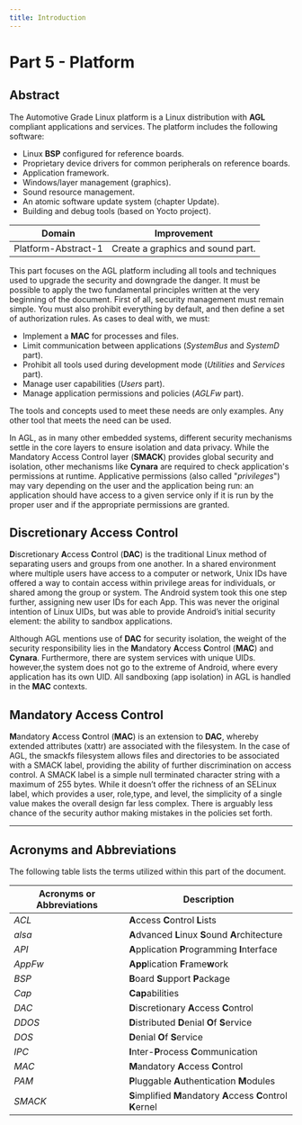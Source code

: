 ```yaml
---
title: Introduction
---
```


# Part 5 - Platform

## Abstract

The Automotive Grade Linux platform is a Linux distribution with **AGL**
compliant applications and services. The platform includes the following
software:

- Linux **BSP** configured for reference boards.
- Proprietary device drivers for common peripherals on reference boards.
- Application framework.
- Windows/layer management (graphics).
- Sound resource management.
- An atomic software update system (chapter Update).
- Building and debug tools (based on Yocto project).

<!-- section-todo -->

Domain              | Improvement
------------------- | --------------------------------
Platform-Abstract-1 | Create a graphics and sound part.

<!-- end-section-todo -->

This part focuses on the AGL platform including all tools and techniques used to
upgrade the security and downgrade the danger. It must be possible to apply the
two fundamental principles written at the very beginning of the document. First
of all, security management must remain simple. You must also prohibit
everything by default, and then define a set of authorization rules. As cases to
deal with, we must:

- Implement a **MAC** for processes and files.
- Limit communication between applications (_SystemBus_ and _SystemD_ part).
- Prohibit all tools used during development mode (_Utilities_ and _Services_
  part).
- Manage user capabilities (_Users_ part).
- Manage application permissions and policies (_AGLFw_ part).

<!-- section-note -->

The tools and concepts used to meet these needs are only examples. Any other
tool that meets the need can be used.

<!-- end-section-note -->

In AGL, as in many other embedded systems, different security mechanisms settle
in the core layers to ensure isolation and data privacy. While the Mandatory
Access Control layer (**SMACK**) provides global security and isolation, other
mechanisms like **Cynara** are required to check application's permissions at
runtime. Applicative permissions (also called "_privileges_") may vary depending
on the user and the application being run: an application should have access to
a given service only if it is run by the proper user and if the appropriate
permissions are granted.

## Discretionary Access Control

**D**iscretionary **A**ccess **C**ontrol (**DAC**) is the traditional Linux
method of separating users and groups from one another. In a shared environment
where multiple users have access to a computer or network, Unix IDs have offered
a way to contain access within privilege areas for individuals, or shared among
the group or system. The Android system took this one step further, assigning
new user IDs for each App. This was never the original intention of Linux UIDs,
but was able to provide Android’s initial security element: the ability to
sandbox applications.

Although AGL mentions use of **DAC** for security isolation, the weight of the
security responsibility lies in the **M**andatory **A**ccess **C**ontrol
(**MAC**) and **Cynara**. Furthermore, there are system services with unique
UIDs. however,the system does not go to the extreme of Android, where every
application has its own UID. All sandboxing (app isolation) in AGL is handled in
the **MAC** contexts.

## Mandatory Access Control

**M**andatory **A**ccess **C**ontrol (**MAC**) is an extension to **DAC**,
whereby extended attributes (xattr) are associated with the filesystem. In the
case of AGL, the smackfs filesystem allows files and directories to be
associated with a SMACK label, providing the ability of further discrimination
on access control. A SMACK label is a simple null terminated character string
with a maximum of 255 bytes. While it doesn’t offer the richness of an SELinux
label, which provides a user, role,type, and level, the simplicity of a single
value makes the overall design far less complex. There is arguably less chance
of the security author making mistakes in the policies set forth.

--------------------------------------------------------------------------------

<!-- pagebreak -->

## Acronyms and Abbreviations

The following table lists the terms utilized within this part of the document.

Acronyms or Abbreviations | Description
------------------------- | --------------------------------------------------------------
_ACL_                     | **A**ccess **C**ontrol **L**ists
_alsa_                    | **A**dvanced **L**inux **S**ound **A**rchitecture
_API_                     | **A**pplication **P**rogramming **I**nterface
_AppFw_                   | **App**lication **F**rame**w**ork
_BSP_                     | **B**oard **S**upport **P**ackage
_Cap_                     | **Cap**abilities
_DAC_                     | **D**iscretionary **A**ccess **C**ontrol
_DDOS_                    | **D**istributed **D**enial **O**f **S**ervice
_DOS_                     | **D**enial **O**f **S**ervice
_IPC_                     | **I**nter-**P**rocess **C**ommunication
_MAC_                     | **M**andatory **A**ccess **C**ontrol
_PAM_                     | **P**luggable **A**uthentication **M**odules
_SMACK_                   | **S**implified **M**andatory **A**ccess **C**ontrol **K**ernel
